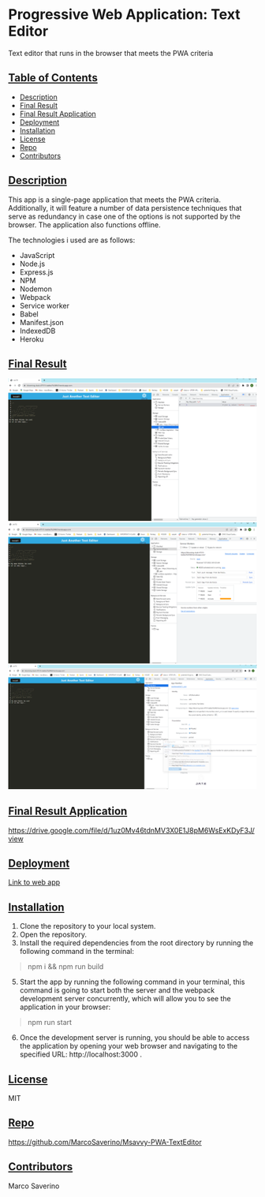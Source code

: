 # Progressive Web Application: Text Editor
Text editor that runs in the browser that meets the PWA criteria

## [Table of Contents](#table-of-contents)

- [Description](#description)
- [Final Result](#final-result)
- [Final Result Application](#installation)
- [Deployment](#deployment)
- [Installation](#installation)
- [License](#license)
- [Repo](#Repo)
- [Contributors](#contributors)

## [Description](#table-of-contents)
This app is a single-page application that meets the PWA criteria. Additionally, it will feature a number of data persistence techniques that serve as redundancy in case one of the options is not supported by the browser. The application also functions offline.

The technologies i used are as follows:

- JavaScript
- Node.js
- Express.js
- NPM 
- Nodemon
- Webpack
- Service worker 
- Babel
- Manifest.json
- IndexedDB
- Heroku

## [Final Result](#table-of-contents)

![jate](./Screenshots/Jate.png)
![service-worker](./Screenshots/Service-worker.png)
![manifest-app](./Screenshots/Manifest.png)

## [Final Result Application](#table-of-contents)
https://drive.google.com/file/d/1uz0Mv46tdnMV3X0E1J8pM6WsExKDyF3J/view


## [Deployment](#deployment)
[Link to web app](https://blooming-dusk-47515-babba7b24fb0.herokuapp.com/)

## [Installation](#installation)

1. Clone the repository to your local system.
3. Open the repository. 
4. Install the required dependencies from the root directory by running the following command in the terminal:

> npm i && npm run build

5. Start the app by running the following command in your terminal, this command is going to start both the server and the webpack development server concurrently, which will allow you to see the application in your browser: 

> npm run start

6. Once the development server is running, you should be able to access the application by opening your web browser and navigating to the specified URL: http://localhost:3000 .

## [License](#table-of-contents)
MIT

## [Repo](#table-of-contents)
https://github.com/MarcoSaverino/Msavvy-PWA-TextEditor

## [Contributors](#table-of-contents)
Marco Saverino